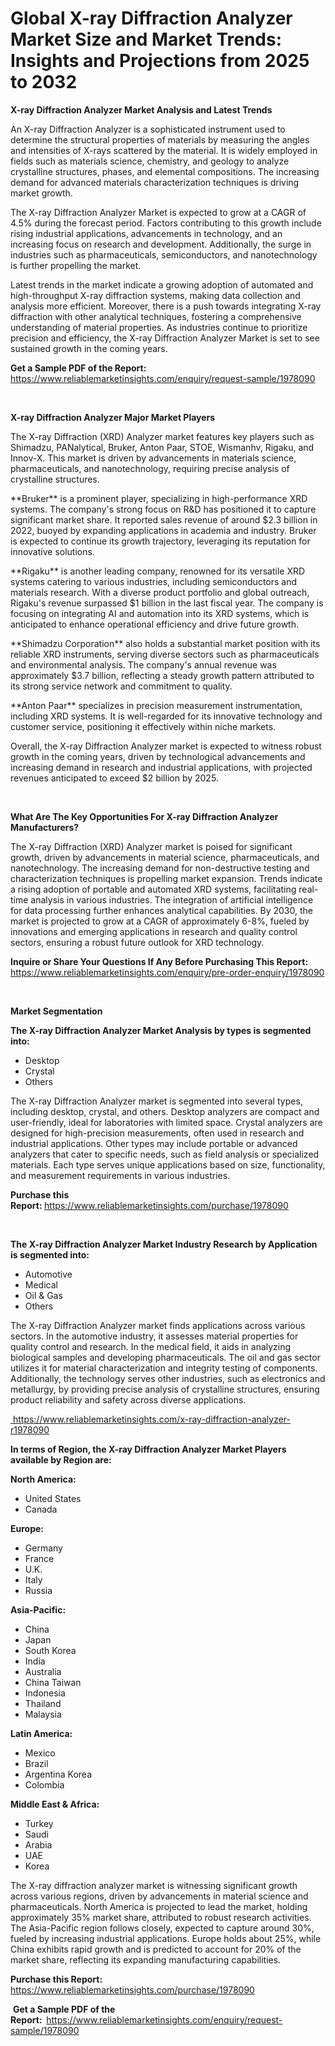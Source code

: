 <p><h1>Global X-ray Diffraction Analyzer Market Size and Market Trends: Insights and Projections from 2025 to 2032</h1></p><p><strong>X-ray Diffraction Analyzer Market Analysis and Latest Trends</strong></p>
<p><p>An X-ray Diffraction Analyzer is a sophisticated instrument used to determine the structural properties of materials by measuring the angles and intensities of X-rays scattered by the material. It is widely employed in fields such as materials science, chemistry, and geology to analyze crystalline structures, phases, and elemental compositions. The increasing demand for advanced materials characterization techniques is driving market growth.</p><p>The X-ray Diffraction Analyzer Market is expected to grow at a CAGR of 4.5% during the forecast period. Factors contributing to this growth include rising industrial applications, advancements in technology, and an increasing focus on research and development. Additionally, the surge in industries such as pharmaceuticals, semiconductors, and nanotechnology is further propelling the market.</p><p>Latest trends in the market indicate a growing adoption of automated and high-throughput X-ray diffraction systems, making data collection and analysis more efficient. Moreover, there is a push towards integrating X-ray diffraction with other analytical techniques, fostering a comprehensive understanding of material properties. As industries continue to prioritize precision and efficiency, the X-ray Diffraction Analyzer Market is set to see sustained growth in the coming years.</p></p>
<p><strong>Get a Sample PDF of the Report:&nbsp;</strong> <a href="https://www.reliablemarketinsights.com/enquiry/request-sample/1978090?utm_campaign=2221&utm_medium=2&utm_source=Github&utm_content=ia&utm_term=12042025&utm_id=x-ray-diffraction-analyzer">https://www.reliablemarketinsights.com/enquiry/request-sample/1978090</a></p>
<p>&nbsp;</p>
<p><strong>X-ray Diffraction Analyzer Major Market Players</strong></p>
<p><p>The X-ray Diffraction (XRD) Analyzer market features key players such as Shimadzu, PANalytical, Bruker, Anton Paar, STOE, Wismanhv, Rigaku, and Innov-X. This market is driven by advancements in materials science, pharmaceuticals, and nanotechnology, requiring precise analysis of crystalline structures.</p><p>**Bruker** is a prominent player, specializing in high-performance XRD systems. The company's strong focus on R&D has positioned it to capture significant market share. It reported sales revenue of around $2.3 billion in 2022, buoyed by expanding applications in academia and industry. Bruker is expected to continue its growth trajectory, leveraging its reputation for innovative solutions.</p><p>**Rigaku** is another leading company, renowned for its versatile XRD systems catering to various industries, including semiconductors and materials research. With a diverse product portfolio and global outreach, Rigaku's revenue surpassed $1 billion in the last fiscal year. The company is focusing on integrating AI and automation into its XRD systems, which is anticipated to enhance operational efficiency and drive future growth.</p><p>**Shimadzu Corporation** also holds a substantial market position with its reliable XRD instruments, serving diverse sectors such as pharmaceuticals and environmental analysis. The company's annual revenue was approximately $3.7 billion, reflecting a steady growth pattern attributed to its strong service network and commitment to quality.</p><p>**Anton Paar** specializes in precision measurement instrumentation, including XRD systems. It is well-regarded for its innovative technology and customer service, positioning it effectively within niche markets.</p><p>Overall, the X-ray Diffraction Analyzer market is expected to witness robust growth in the coming years, driven by technological advancements and increasing demand in research and industrial applications, with projected revenues anticipated to exceed $2 billion by 2025.</p></p>
<p>&nbsp;</p>
<p><strong>What Are The Key Opportunities For X-ray Diffraction Analyzer Manufacturers?</strong></p>
<p><p>The X-ray Diffraction (XRD) Analyzer market is poised for significant growth, driven by advancements in material science, pharmaceuticals, and nanotechnology. The increasing demand for non-destructive testing and characterization techniques is propelling market expansion. Trends indicate a rising adoption of portable and automated XRD systems, facilitating real-time analysis in various industries. The integration of artificial intelligence for data processing further enhances analytical capabilities. By 2030, the market is projected to grow at a CAGR of approximately 6-8%, fueled by innovations and emerging applications in research and quality control sectors, ensuring a robust future outlook for XRD technology.</p></p>
<p><strong>Inquire or Share Your Questions If Any Before Purchasing This Report:</strong> <a href="https://www.reliablemarketinsights.com/enquiry/pre-order-enquiry/1978090?utm_campaign=2221&utm_medium=2&utm_source=Github&utm_content=ia&utm_term=12042025&utm_id=x-ray-diffraction-analyzer">https://www.reliablemarketinsights.com/enquiry/pre-order-enquiry/1978090</a></p>
<p>&nbsp;</p>
<p><strong>Market Segmentation</strong></p>
<p><strong>The X-ray Diffraction Analyzer Market Analysis by types is segmented into:</strong></p>
<p><ul><li>Desktop</li><li>Crystal</li><li>Others</li></ul></p>
<p><p>The X-ray Diffraction Analyzer market is segmented into several types, including desktop, crystal, and others. Desktop analyzers are compact and user-friendly, ideal for laboratories with limited space. Crystal analyzers are designed for high-precision measurements, often used in research and industrial applications. Other types may include portable or advanced analyzers that cater to specific needs, such as field analysis or specialized materials. Each type serves unique applications based on size, functionality, and measurement requirements in various industries.</p></p>
<p><strong>Purchase this Report:&nbsp;</strong><a href="https://www.reliablemarketinsights.com/purchase/1978090?utm_campaign=2221&utm_medium=2&utm_source=Github&utm_content=ia&utm_term=12042025&utm_id=x-ray-diffraction-analyzer">https://www.reliablemarketinsights.com/purchase/1978090</a></p>
<p>&nbsp;</p>
<p><strong>The X-ray Diffraction Analyzer Market Industry Research by Application is segmented into:</strong></p>
<p><ul><li>Automotive</li><li>Medical</li><li>Oil & Gas</li><li>Others</li></ul></p>
<p><p>The X-ray Diffraction Analyzer market finds applications across various sectors. In the automotive industry, it assesses material properties for quality control and research. In the medical field, it aids in analyzing biological samples and developing pharmaceuticals. The oil and gas sector utilizes it for material characterization and integrity testing of components. Additionally, the technology serves other industries, such as electronics and metallurgy, by providing precise analysis of crystalline structures, ensuring product reliability and safety across diverse applications.</p></p>
<p><a href="https://www.reliablemarketinsights.com/x-ray-diffraction-analyzer-r1978090?utm_campaign=2221&utm_medium=2&utm_source=Github&utm_content=ia&utm_term=12042025&utm_id=x-ray-diffraction-analyzer">&nbsp;https://www.reliablemarketinsights.com/x-ray-diffraction-analyzer-r1978090</a></p>
<p><strong>In terms of Region, the X-ray Diffraction Analyzer Market Players available by Region are:</strong></p>
<p>
    <p> <strong> North America: </strong>
        <ul>
            <li>United States</li>
            <li>Canada</li>
        </ul>
        </p> 
    <p> <strong> Europe: </strong>
        <ul>
            <li>Germany</li>
            <li>France</li>
            <li>U.K.</li>
            <li>Italy</li>
            <li>Russia</li>
        </ul>
        </p> 
    <p> <strong> Asia-Pacific: </strong>
        <ul>
            <li>China</li>
            <li>Japan</li>
            <li>South Korea</li>
            <li>India</li>
            <li>Australia</li>
            <li>China Taiwan</li>
            <li>Indonesia</li>
            <li>Thailand</li>
            <li>Malaysia</li>
        </ul>
        </p> 
    <p> <strong> Latin America: </strong>
        <ul>
            <li>Mexico</li>
            <li>Brazil</li>
            <li>Argentina Korea</li>
            <li>Colombia</li>
        </ul>
        </p> 
    <p> <strong> Middle East & Africa: </strong>
        <ul>
            <li>Turkey</li>
            <li>Saudi</li>
            <li>Arabia</li>
            <li>UAE</li>
            <li>Korea</li>
        </ul>
    </p>
    </p>
<p><p>The X-ray diffraction analyzer market is witnessing significant growth across various regions, driven by advancements in material science and pharmaceuticals. North America is projected to lead the market, holding approximately 35% market share, attributed to robust research activities. The Asia-Pacific region follows closely, expected to capture around 30%, fueled by increasing industrial applications. Europe holds about 25%, while China exhibits rapid growth and is predicted to account for 20% of the market share, reflecting its expanding manufacturing capabilities.</p></p>
<p><strong>Purchase this Report: </strong><a href="https://www.reliablemarketinsights.com/purchase/1978090?utm_campaign=2221&utm_medium=2&utm_source=Github&utm_content=ia&utm_term=12042025&utm_id=x-ray-diffraction-analyzer">https://www.reliablemarketinsights.com/purchase/1978090</a></p>
<p>&nbsp;<strong>Get a Sample PDF of the Report:&nbsp;&nbsp;</strong><a href="https://www.reliablemarketinsights.com/enquiry/request-sample/1978090?utm_campaign=2221&utm_medium=2&utm_source=Github&utm_content=ia&utm_term=12042025&utm_id=x-ray-diffraction-analyzer">https://www.reliablemarketinsights.com/enquiry/request-sample/1978090</a></p>
<p><strong></strong></p>
<p><p></p><p></p><p></p></p>
